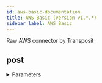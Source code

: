 ```yaml
---
id: aws-basic-documentation
title: AWS Basic (version v1.*.*)
sidebar_label: AWS Basic
---
```


Raw AWS connector by Transposit

## post



<details><summary>Parameters</summary>

#### Content-Type (required)

Content-Type header required by this aws endpoint. E.g 'application/x-amz-json-1.0'

**Type:** string

#### $body

Payload containing params

**Type:** object

#### X-Amz-Target

**Type:** string

</details>

